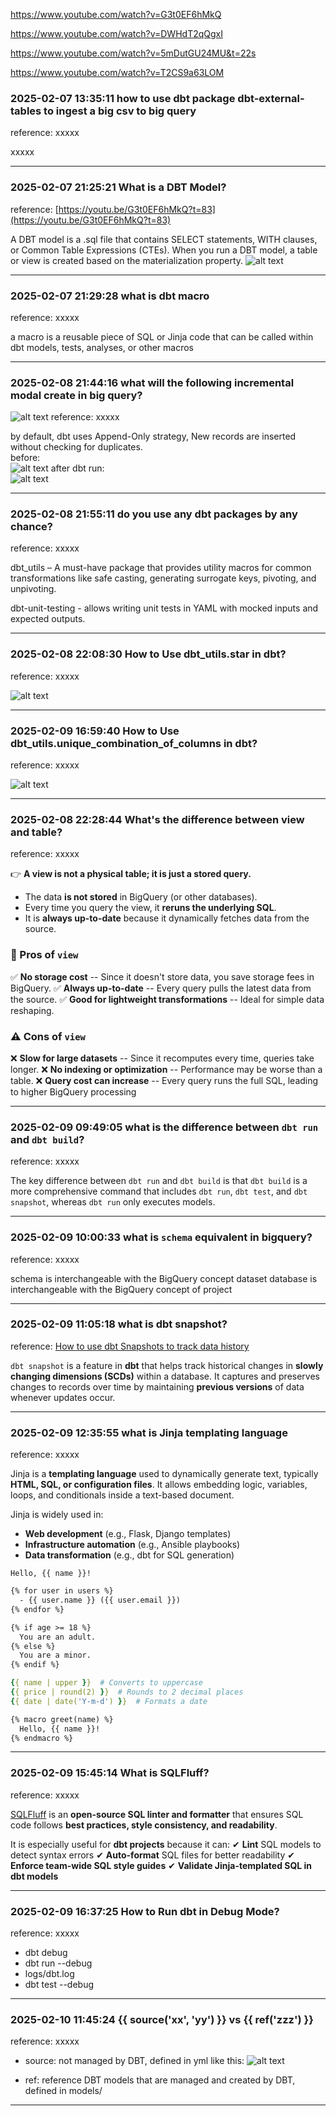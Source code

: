 https://www.youtube.com/watch?v=G3t0EF6hMkQ

https://www.youtube.com/watch?v=DWHdT2qQgxI

https://www.youtube.com/watch?v=5mDutGU24MU&t=22s

https://www.youtube.com/watch?v=T2CS9a63LOM

### 2025-02-07 13:35:11 how to use dbt package dbt-external-tables to ingest a big csv to big query
reference: xxxxx

xxxxx
_______________________________________________________________

### 2025-02-07 21:25:21 What is a DBT Model?
reference: [https://youtu.be/G3t0EF6hMkQ?t=83](https://youtu.be/G3t0EF6hMkQ?t=83)

A DBT model is a .sql file that contains SELECT statements, WITH clauses, or Common Table Expressions (CTEs). When you run a DBT model, a table or view is created based on the materialization property.
![alt text](image-7.png)
_______________________________________________________________
### 2025-02-07 21:29:28 what is dbt macro
reference: xxxxx

 a macro is a reusable piece of SQL or Jinja code that can be called within dbt models, tests, analyses, or other macros
_______________________________________________________________
### 2025-02-08 21:44:16 what will the following incremental modal create in big query?
![alt text](image-3.png)
reference: xxxxx

by default, dbt uses Append-Only strategy, New records are inserted without checking for duplicates.<br>
before:<br>
![alt text](image-4.png) 
after dbt run:<br>
![alt text](image-5.png)
_______________________________________________________________
### 2025-02-08 21:55:11 do you use any dbt packages by any chance?
reference: xxxxx

dbt_utils – A must-have package that provides utility macros for common transformations like safe casting, generating surrogate keys, pivoting, and unpivoting.

dbt-unit-testing - allows writing unit tests in YAML with mocked inputs and expected outputs.
_______________________________________________________________
### 2025-02-08 22:08:30 How to Use dbt_utils.star in dbt?
reference: xxxxx

![alt text](image-6.png)
_______________________________________________________________
### 2025-02-09 16:59:40 How to Use dbt_utils.unique_combination_of_columns in dbt?
reference: xxxxx

![alt text](image-10.png)
_______________________________________________________________
### 2025-02-08 22:28:44 What's the difference between view and table?
reference: xxxxx

👉 **A view is not a physical table; it is just a stored query.**

-   The data **is not stored** in BigQuery (or other databases).
-   Every time you query the view, it **reruns the underlying SQL**.
-   It is **always up-to-date** because it dynamically fetches data from the source.

### **🚀 Pros of `view`**

✅ **No storage cost** -- Since it doesn't store data, you save storage fees in BigQuery.
✅ **Always up-to-date** -- Every query pulls the latest data from the source.
✅ **Good for lightweight transformations** -- Ideal for simple data reshaping.

### **⚠️ Cons of `view`**

❌ **Slow for large datasets** -- Since it recomputes every time, queries take longer.
❌ **No indexing or optimization** -- Performance may be worse than a table.
❌ **Query cost can increase** -- Every query runs the full SQL, leading to higher BigQuery processing
_______________________________________________________________
### 2025-02-09 09:49:05 what is the difference between `dbt run` and `dbt build`?
reference: xxxxx

The key difference between `dbt run` and `dbt build` is that `dbt build` is a more comprehensive command that includes `dbt run`, `dbt test`, and `dbt snapshot`, whereas `dbt run` only executes models.
_______________________________________________________________
### 2025-02-09 10:00:33 what is `schema` equivalent in bigquery?
reference: xxxxx

schema is interchangeable with the BigQuery concept dataset
database is interchangeable with the BigQuery concept of project
_______________________________________________________________
### 2025-02-09 11:05:18 what is dbt snapshot?
reference: [How to use dbt Snapshots to track data history](https://youtu.be/SNtM_RUa5G4?t=469)

`dbt snapshot` is a feature in **dbt** that helps track historical changes in **slowly changing dimensions (SCDs)** within a database. It captures and preserves changes to records over time by maintaining **previous versions** of data whenever updates occur.
_______________________________________________________________
### 2025-02-09 12:35:55 what is Jinja templating language
reference: xxxxx

Jinja is a **templating language** used to dynamically generate text, typically **HTML, SQL, or configuration files**. It allows embedding logic, variables, loops, and conditionals inside a text-based document.

Jinja is widely used in:

-   **Web development** (e.g., Flask, Django templates)
-   **Infrastructure automation** (e.g., Ansible playbooks)
-   **Data transformation** (e.g., dbt for SQL generation)
```
Hello, {{ name }}!
```

```html
{% for user in users %}
  - {{ user.name }} ({{ user.email }})
{% endfor %}
```

```html
{% if age >= 18 %}
  You are an adult.
{% else %}
  You are a minor.
{% endif %}
```

```yaml
{{ name | upper }}  # Converts to uppercase
{{ price | round(2) }}  # Rounds to 2 decimal places
{{ date | date('Y-m-d') }}  # Formats a date
```

```html
{% macro greet(name) %}
  Hello, {{ name }}!
{% endmacro %}
```
_______________________________________________________________
### 2025-02-09 15:45:14 What is SQLFluff?
reference: xxxxx

[SQLFluff](https://github.com/sqlfluff/sqlfluff) is an **open-source SQL linter and formatter** that ensures SQL code follows **best practices, style consistency, and readability**.

It is especially useful for **dbt projects** because it can: ✔ **Lint** SQL models to detect syntax errors
✔ **Auto-format** SQL files for better readability
✔ **Enforce team-wide SQL style guides**
✔ **Validate Jinja-templated SQL in dbt models**
_______________________________________________________________
### 2025-02-09 16:37:25 How to Run dbt in Debug Mode?
reference: xxxxx

- dbt debug
- dbt run --debug
- logs/dbt.log
- dbt test --debug
_______________________________________________________________
### 2025-02-10 11:45:24 {{ source('xx', 'yy') }} vs {{ ref('zzz') }}
reference: xxxxx

- source: not managed by DBT, defined in yml like this:
![alt text](image-11.png)

- ref: reference DBT models that are managed and created by DBT, defined in models/
_______________________________________________________________